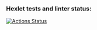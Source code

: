### Hexlet tests and linter status:
[![Actions Status](https://github.com/kochetkoov/python-project-83/actions/workflows/hexlet-check.yml/badge.svg)](https://github.com/kochetkoov/python-project-83/actions)